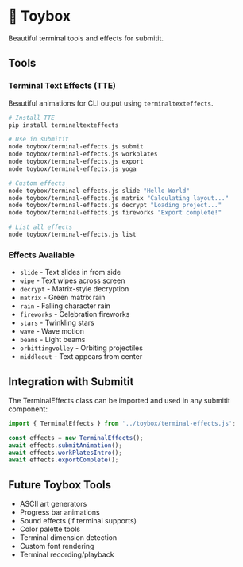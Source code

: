 # 🧰 Toybox

Beautiful terminal tools and effects for submitit.

## Tools

### Terminal Text Effects (TTE)
Beautiful animations for CLI output using `terminaltexteffects`.

```bash
# Install TTE
pip install terminaltexteffects

# Use in submitit
node toybox/terminal-effects.js submit
node toybox/terminal-effects.js workplates  
node toybox/terminal-effects.js export
node toybox/terminal-effects.js yoga

# Custom effects
node toybox/terminal-effects.js slide "Hello World"
node toybox/terminal-effects.js matrix "Calculating layout..."
node toybox/terminal-effects.js decrypt "Loading project..."
node toybox/terminal-effects.js fireworks "Export complete!"

# List all effects
node toybox/terminal-effects.js list
```

### Effects Available
- `slide` - Text slides in from side
- `wipe` - Text wipes across screen  
- `decrypt` - Matrix-style decryption
- `matrix` - Green matrix rain
- `rain` - Falling character rain
- `fireworks` - Celebration fireworks
- `stars` - Twinkling stars
- `wave` - Wave motion
- `beams` - Light beams
- `orbittingvolley` - Orbiting projectiles
- `middleout` - Text appears from center

## Integration with Submitit

The TerminalEffects class can be imported and used in any submitit component:

```javascript
import { TerminalEffects } from '../toybox/terminal-effects.js';

const effects = new TerminalEffects();
await effects.submitAnimation();
await effects.workPlatesIntro();
await effects.exportComplete();
```

## Future Toybox Tools

- ASCII art generators
- Progress bar animations
- Sound effects (if terminal supports)
- Color palette tools
- Terminal dimension detection
- Custom font rendering
- Terminal recording/playback